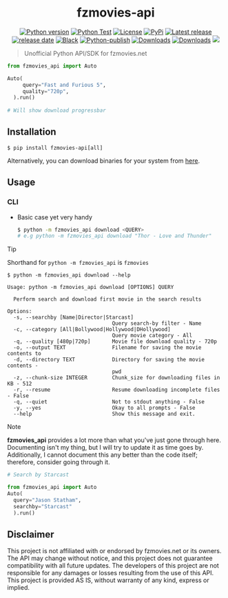 <h1 align="center">fzmovies-api</h1>

<p align="center">
<a href="#"><img alt="Python version" src="https://img.shields.io/pypi/pyversions/fzmovies-api"/></a>
<a href="https://github.com/Simatwa/fzmovies-api/actions/workflows/python-test.yml"><img src="https://github.com/Simatwa/fzmovies-api/actions/workflows/python-test.yml/badge.svg" alt="Python Test"/></a>
<a href="LICENSE"><img alt="License" src="https://img.shields.io/static/v1?logo=GPL&color=Blue&message=GPLv3&label=License"/></a>
<a href="https://pypi.org/project/fzmovies-api"><img alt="PyPi" src="https://img.shields.io/pypi/v/fzmovies-api"></a>
<a href="https://github.com/Simatwa/fzmovies-api/releases"><img src="https://img.shields.io/github/v/release/Simatwa/fzmovies-api?label=Release&logo=github" alt="Latest release"></img></a>
<a href="https://github.com/Simatwa/fzmovies-api/releases"><img src="https://img.shields.io/github/release-date/Simatwa/fzmovies-api?label=Release date&logo=github" alt="release date"></img></a>
<a href="https://github.com/psf/black"><img alt="Black" src="https://img.shields.io/badge/code%20style-black-000000.svg"/></a>
<a href="https://github.com/Simatwa/fzmovies-api/actions/workflows/python-publish.yml"><img src="https://github.com/Simatwa/fzmovies-api/actions/workflows/python-publish.yml/badge.svg" alt="Python-publish"/></a>
<a href="https://pepy.tech/project/livescore-api"><img src="https://static.pepy.tech/personalized-badge/fzmovies-api?period=total&units=international_system&left_color=grey&right_color=blue&left_text=Downloads" alt="Downloads"></a>
<a href="https://github.com/Simatwa/fzmovies-api/releases/latest"><img src="https://img.shields.io/github/downloads/Simatwa/fzmovies-api/total?label=Asset%20Downloads&color=success" alt="Downloads"></img></a>
<a href="https://hits.seeyoufarm.com"><img src="https://hits.seeyoufarm.com/api/count/incr/badge.svg?url=https%3A%2F%2Fgithub.com/Simatwa/fzmovies-api"/></a>
</p>

> Unofficial Python API/SDK for fzmovies.net

```python
from fzmovies_api import Auto

Auto(
     query="Fast and Furious 5",
     quality="720p",
  ).run()
  
# Will show download progressbar

```

## Installation

```
$ pip install fzmovies-api[all]
```

Alternatively, you can download binaries for your system from [here](https://github.com/Simatwa/fzmovies-api/releases/latest).

## Usage

### CLI

- Basic case yet very handy

   ```sh
   $ python -m fzmovies_api download <QUERY>
   # e.g python -m fzmovies_api download "Thor - Love and Thunder"
   ```

> [!TIP]
> Shorthand for `python -m fzmovies_api` is `fzmovies`

   `$ python -m fzmovies_api download --help`

```
Usage: python -m fzmovies_api download [OPTIONS] QUERY

  Perform search and download first movie in the search results

Options:
  -s, --searchby [Name|Director|Starcast]
                                  Query search-by filter - Name
  -c, --category [All|Bollywood|Hollywood|DHollywood]
                                  Query movie category - All
  -q, --quality [480p|720p]       Movie file download quality - 720p
  -o, --output TEXT               Filename for saving the movie contents to
  -d, --directory TEXT            Directory for saving the movie contents -
                                  pwd
  -z, --chunk-size INTEGER        Chunk_size for downloading files in KB - 512
  -r, --resume                    Resume downloading incomplete files - False
  -q, --quiet                     Not to stdout anything - False
  -y, --yes                       Okay to all prompts - False
  --help                          Show this message and exit.

```

> [!NOTE]
> **fzmovies_api** provides a lot more than what you've just gone through here. Documenting isn't my thing, but I will try to update it as time goes by. Additionally, I cannot document this any better than the code itself; therefore, consider going through it.

```python
# Search by Starcast

from fzmovies_api import Auto
Auto(
  query="Jason Statham",
  searchby="Starcast"
  ).run()
```


## Disclaimer

This project is not affiliated with or endorsed by fzmovies.net or its owners. The API may change without notice, and this project does not guarantee compatibility with all future updates. The developers of this project are not responsible for any damages or losses resulting from the use of this API. This project is provided AS IS, without warranty of any kind, express or implied.

